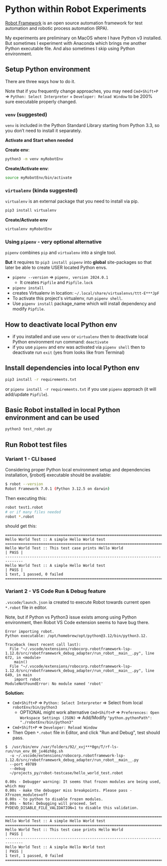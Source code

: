 Python within Robot Experiments
===

[Robot Framework](https://robotframework.org/) is an open source automation framework for test automation and robotic process automation (RPA). 

My experiments are preliminary on MacOS where I have Python v3 installed. But sometimes I experiment with Anaconda which brings me another Python executable file. And also sometimes I skip using Python environment.

## Setup Python environment

There are three ways how to do it.

Note that if you frequently change approaches, you may need `Cmd+Shift+P` => `Python: Select Interpreter` + `Developer: Reload Window` to be 200% sure executable properly changed.

### `venv` (suggested)

`venv` is included in the Python Standard Library starting from Python 3.3, so you don’t need to install it separately.

**Activate and Start when needed**

**Create env**:

```sh
python3 -m venv myRobotEnv
```

**Create/Activate env**:

```sh
source myRobotEnv/bin/activate
```

### `virtualenv` (kinda suggested)

`virtualenv` is an external package that you need to install via pip.

```sh
pip3 install virtualenv
```

**Create/Activate env**

```sh
virtualenv myRobotEnv
```

### Using `pipenv` - very optional alternative

`pipenv` combines `pip` and `virtualenv` into a single tool. 

**But** it requires to `pip3 install pipenv` into **global** site-packages so that later be able to create USER located Python envs.

- `pipenv --version` => `pipenv, version 2024.0.1`
  - It creates `Pipfile` and `Pipfile.lock`
-  `pipenv install`
  - creates Virtualenv in location: `~/.local/share/virtualenvs/ttt-E***JpF`
  - To activate this project's virtualenv, run `pipenv shell`.
- Use `pipenv install` package_name which will install dependency and modify `Pipfile`.


## How to deactivate local Python env

- if you installed and use `venv` or `virtualenv` then to deactivate local Python environment run command: `deactivate`
- if you use `pipenv` and env was activated via `pipenv shell` then to deactivate run `exit` (yes from looks like from Terminal)


## Install dependencies into local Python env

```bash
pip3 install -r requirements.txt
```

or `pipenv install -r requirements.txt` if you use `pipenv` approach (it will add/update `Pipfile`).


## Basic Robot installed in local Python environment and can be used

```bash
python3 test_robot.py
```


## Run Robot test files

### Variant 1 - CLI based

Considering proper Python local environment setup and dependencies installation, §robot§ executable should be available:

```bash
$ robot --version
Robot Framework 7.0.1 (Python 3.12.5 on darwin)
```

Then executing this:

```bash
robot test1.robot
# or if many files needed
robot *.robot
```

should get this:

```text
==============================================================================
Hello World Test :: A simple Hello World test                                 
==============================================================================
Hello World Test :: This test case prints Hello World                 | PASS |
------------------------------------------------------------------------------
Hello World Test :: A simple Hello World test                         | PASS |
1 test, 1 passed, 0 failed
==============================================================================
```

### Variant 2 - VS Code Run & Debug feature

`.vscode/launch.json` ia created to execute Robot towards current open `*.robot` file in editor. 

Note, but if Python vs Python3 issue exists among using Python environment, then Robot VS Code extension seems to have bug there. 


```text
Error importing robot.
Python executable: /opt/homebrew/opt/python@3.12/bin/python3.12.

Traceback (most recent call last):
  File "~/.vscode/extensions/robocorp.robotframework-lsp-1.12.0/src/robotframework_debug_adapter/run_robot__main__.py", line 672, in <module>
    main()
  File "~/.vscode/extensions/robocorp.robotframework-lsp-1.12.0/src/robotframework_debug_adapter/run_robot__main__.py", line 649, in main
    import robot
ModuleNotFoundError: No module named 'robot'
```

**Solution:**

- `Cmd+Shift+P` => `Python: Select Interpreter` => Select from local `robotEnv/bin/python3`
  - OPTIONAL might work alternative `Cmd+Shift+P` => `Preferences: Open Workspace Settings (JSON)` => Add/Modify `"python.pythonPath": "./robotEnv/bin/python3"`
- `Cmd+Shift+P` => `Developer: Reload Window`
- Then Open `*.robot` file in Editor, and click "Run and Debug", test should pass.

```text
$  /usr/bin/env /var/folders/92/_xvj***0gn/T/rf-ls-run/run_env_00_jx46zh8g.sh 
  -u ~/.vscode/extensions/robocorp.robotframework-lsp-1.12.0/src/robotframework_debug_adapter/run_robot__main__.py 
  --port 49789 
  --debug 
  ~/projects_py/robot-testcase/hello_world_test.robot 

0.00s - Debugger warning: It seems that frozen modules are being used, which may
0.00s - make the debugger miss breakpoints. Please pass -Xfrozen_modules=off
0.00s - to python to disable frozen modules.
0.00s - Note: Debugging will proceed. Set PYDEVD_DISABLE_FILE_VALIDATION=1 to disable this validation.

==============================================================================
Hello World Test :: A simple Hello World test                                 
==============================================================================
Hello World Test :: This test case prints Hello World                 | PASS |
------------------------------------------------------------------------------
Hello World Test :: A simple Hello World test                         | PASS |
1 test, 1 passed, 0 failed
==============================================================================
```
